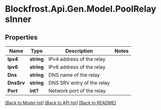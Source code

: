 # Blockfrost.Api.Gen.Model.PoolRelaysInner
## Properties

Name | Type | Description | Notes
------------ | ------------- | ------------- | -------------
**Ipv4** | **string** | IPv4 address of the relay | 
**Ipv6** | **string** | IPv6 address of the relay | 
**Dns** | **string** | DNS name of the relay | 
**DnsSrv** | **string** | DNS SRV entry of the relay | 
**Port** | **int?** | Network port of the relay | 

[[Back to Model list]](../README.md#documentation-for-models) [[Back to API list]](../README.md#documentation-for-api-endpoints) [[Back to README]](../README.md)


